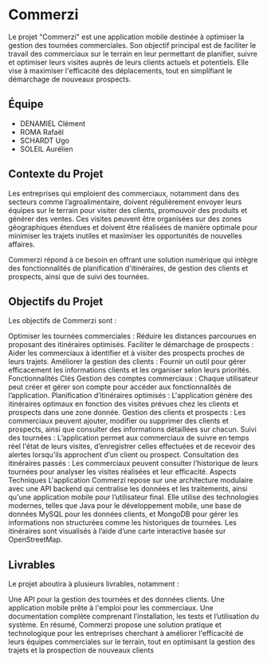 # Commerzi

Le projet "Commerzi" est une application mobile destinée à optimiser la gestion des tournées commerciales. Son objectif principal est de faciliter le travail des commerciaux sur le terrain en leur permettant de planifier, suivre et optimiser leurs visites auprès de leurs clients actuels et potentiels. Elle vise à maximiser l'efficacité des déplacements, tout en simplifiant le démarchage de nouveaux prospects.

## Équipe

- DENAMIEL Clément
- ROMA Rafaël
- SCHARDT Ugo
- SOLEIL Aurélien

## Contexte du Projet
Les entreprises qui emploient des commerciaux, notamment dans des secteurs comme l’agroalimentaire, doivent régulièrement envoyer leurs équipes sur le terrain pour visiter des clients, promouvoir des produits et générer des ventes. Ces visites peuvent être organisées sur des zones géographiques étendues et doivent être réalisées de manière optimale pour minimiser les trajets inutiles et maximiser les opportunités de nouvelles affaires.

Commerzi répond à ce besoin en offrant une solution numérique qui intègre des fonctionnalités de planification d'itinéraires, de gestion des clients et prospects, ainsi que de suivi des tournées.

## Objectifs du Projet
Les objectifs de Commerzi sont :

Optimiser les tournées commerciales : Réduire les distances parcourues en proposant des itinéraires optimisés.
Faciliter le démarchage de prospects : Aider les commerciaux à identifier et à visiter des prospects proches de leurs trajets.
Améliorer la gestion des clients : Fournir un outil pour gérer efficacement les informations clients et les organiser selon leurs priorités.
Fonctionnalités Clés
Gestion des comptes commerciaux : Chaque utilisateur peut créer et gérer son compte pour accéder aux fonctionnalités de l’application.
Planification d’itinéraires optimisés : L'application génère des itinéraires optimaux en fonction des visites prévues chez les clients et prospects dans une zone donnée.
Gestion des clients et prospects : Les commerciaux peuvent ajouter, modifier ou supprimer des clients et prospects, ainsi que consulter des informations détaillées sur chacun.
Suivi des tournées : L’application permet aux commerciaux de suivre en temps réel l'état de leurs visites, d’enregistrer celles effectuées et de recevoir des alertes lorsqu’ils approchent d’un client ou prospect.
Consultation des itinéraires passés : Les commerciaux peuvent consulter l’historique de leurs tournées pour analyser les visites réalisées et leur efficacité.
Aspects Techniques
L'application Commerzi repose sur une architecture modulaire avec une API backend qui centralise les données et les traitements, ainsi qu'une application mobile pour l’utilisateur final. Elle utilise des technologies modernes, telles que Java pour le développement mobile, une base de données MySQL pour les données clients, et MongoDB pour gérer les informations non structurées comme les historiques de tournées. Les itinéraires sont visualisés à l’aide d’une carte interactive basée sur OpenStreetMap.

## Livrables
Le projet aboutira à plusieurs livrables, notamment :

Une API pour la gestion des tournées et des données clients.
Une application mobile prête à l'emploi pour les commerciaux.
Une documentation complète comprenant l’installation, les tests et l’utilisation du système.
En résumé, Commerzi propose une solution pratique et technologique pour les entreprises cherchant à améliorer l'efficacité de leurs équipes commerciales sur le terrain, tout en optimisant la gestion des trajets et la prospection de nouveaux clients
